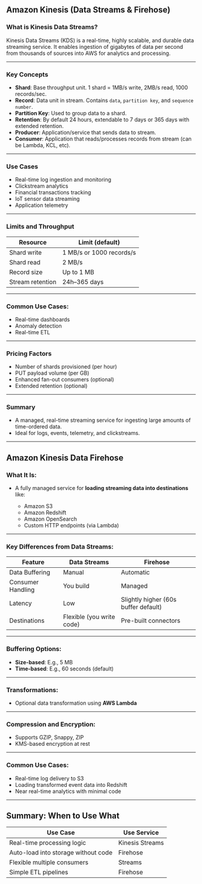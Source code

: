 ## Amazon Kinesis (Data Streams & Firehose)

### What is Kinesis Data Streams?

Kinesis Data Streams (KDS) is a real-time, highly scalable, and durable data streaming service. It enables ingestion of gigabytes of data per second from thousands of sources into AWS for analytics and processing.

---

### Key Concepts

* **Shard**: Base throughput unit. 1 shard = 1MB/s write, 2MB/s read, 1000 records/sec.
* **Record**: Data unit in stream. Contains `data`, `partition key`, and `sequence number`.
* **Partition Key**: Used to group data to a shard.
* **Retention**: By default 24 hours, extendable to 7 days or 365 days with extended retention.
* **Producer**: Application/service that sends data to stream.
* **Consumer**: Application that reads/processes records from stream (can be Lambda, KCL, etc).

---

### Use Cases

* Real-time log ingestion and monitoring
* Clickstream analytics
* Financial transactions tracking
* IoT sensor data streaming
* Application telemetry

---

### Limits and Throughput

| Resource         | Limit (default)          |
| ---------------- | ------------------------ |
| Shard write      | 1 MB/s or 1000 records/s |
| Shard read       | 2 MB/s                   |
| Record size      | Up to 1 MB               |
| Stream retention | 24h–365 days             |

---

### Common Use Cases:

* Real-time dashboards
* Anomaly detection
* Real-time ETL

---

### Pricing Factors

* Number of shards provisioned (per hour)
* PUT payload volume (per GB)
* Enhanced fan-out consumers (optional)
* Extended retention (optional)

---

### Summary

* A managed, real-time streaming service for ingesting large amounts of time-ordered data.
* Ideal for logs, events, telemetry, and clickstreams.

---

## Amazon Kinesis Data Firehose

### What It Is:

* A fully managed service for **loading streaming data into destinations** like:

  * Amazon S3
  * Amazon Redshift
  * Amazon OpenSearch
  * Custom HTTP endpoints (via Lambda)

---

### Key Differences from Data Streams:

| Feature           | Data Streams              | Firehose                             |
| ----------------- | ------------------------- | ------------------------------------ |
| Data Buffering    | Manual                    | Automatic                            |
| Consumer Handling | You build                 | Managed                              |
| Latency           | Low                       | Slightly higher (60s buffer default) |
| Destinations      | Flexible (you write code) | Pre-built connectors                 |

---

### Buffering Options:

* **Size-based**: E.g., 5 MB
* **Time-based**: E.g., 60 seconds (default)

---

### Transformations:

* Optional data transformation using **AWS Lambda**

---

### Compression and Encryption:

* Supports GZIP, Snappy, ZIP
* KMS-based encryption at rest

---

### Common Use Cases:

* Real-time log delivery to S3
* Loading transformed event data into Redshift
* Near real-time analytics with minimal code

---

## Summary: When to Use What

| Use Case                            | Use Service     |
| ----------------------------------- | --------------- |
| Real-time processing logic          | Kinesis Streams |
| Auto-load into storage without code | Firehose        |
| Flexible multiple consumers         | Streams         |
| Simple ETL pipelines                | Firehose        |

